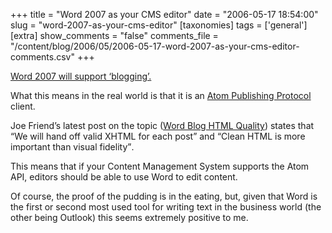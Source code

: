 +++
title = "Word 2007 as your CMS editor"
date = "2006-05-17 18:54:00"
slug = "word-2007-as-your-cms-editor"
[taxonomies]
tags = ['general']
[extra]
show_comments = "false"
comments_file = "/content/blog/2006/05/2006-05-17-word-2007-as-your-cms-editor-comments.csv"
+++

[Word 2007 will support ‘blogging’.](http://blogs.msdn.com/joe_friend/archive/2006/05/12/595963.aspx)

What this means in the real world is that it is an [Atom Publishing Protocol](http://bitworking.org/projects/atom/) client.

Joe Friend’s latest post on the topic ([Word Blog HTML Quality](http://blogs.msdn.com/joe_friend/archive/2006/05/16/599104.aspx)) states that <q>We will hand off valid XHTML for each post</q> and <q>Clean HTML is more important than visual fidelity</q>.

This means that if your Content Management System supports the Atom API, editors should be able to use Word to edit content.

Of course, the proof of the pudding is in the eating, but, given that Word is the first or second most used tool for writing text in the business world (the other being Outlook) this seems extremely positive to me.
